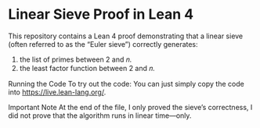 # Linear Sieve Proof in Lean 4

This repository contains a Lean 4 proof demonstrating that a linear sieve (often referred to as the “Euler sieve”) correctly generates:
1. the list of primes between 2 and 𝑛.
2. the least factor function between 2 and 𝑛.

Running the Code
To try out the code:
You can just simply copy the code into https://live.lean-lang.org/.

Important Note
At the end of the file, I only proved the sieve’s correctness, I did not prove that the algorithm runs in linear time—only.
